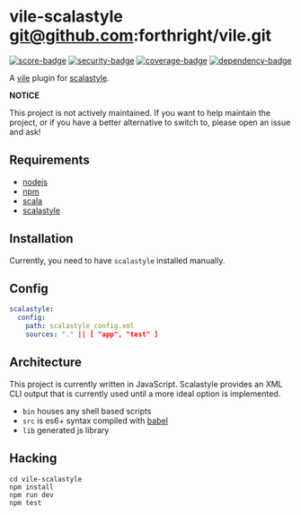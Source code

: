 # vile-scalastyle git@github.com:forthright/vile.git

[![score-badge](https://vile.io/brentlintner/vile-scalastyle/badges/score?token=uFywUmzZfbg6UboLzn6R)](https://vile.io/brentlintner/vile-scalastyle) [![security-badge](https://vile.io/brentlintner/vile-scalastyle/badges/security?token=uFywUmzZfbg6UboLzn6R)](https://vile.io/brentlintner/vile-scalastyle) [![coverage-badge](https://vile.io/brentlintner/vile-scalastyle/badges/coverage?token=uFywUmzZfbg6UboLzn6R)](https://vile.io/brentlintner/vile-scalastyle) [![dependency-badge](https://vile.io/brentlintner/vile-scalastyle/badges/dependency?token=uFywUmzZfbg6UboLzn6R)](https://vile.io/brentlintner/vile-scalastyle)

A [vile](https://vile.io) plugin for [scalastyle](http://www.scalastyle.org).

**NOTICE**

This project is not actively maintained. If you want to
help maintain the project, or if you have a better
alternative to switch to, please open an issue and ask!

## Requirements

- [nodejs](http://nodejs.org)
- [npm](http://npmjs.org)
- [scala](http://php.net)
- [scalastyle](http://www.scalastyle.org)

## Installation

Currently, you need to have `scalastyle` installed manually.

## Config

```yml
scalastyle:
  config:
    path: scalastyle_config.xml
    sources: "." || [ "app", "test" ]
```

## Architecture

This project is currently written in JavaScript. Scalastyle provides
an XML CLI output that is currently used until a more ideal
option is implemented.

- `bin` houses any shell based scripts
- `src` is es6+ syntax compiled with [babel](https://babeljs.io)
- `lib` generated js library

## Hacking

    cd vile-scalastyle
    npm install
    npm run dev
    npm test
